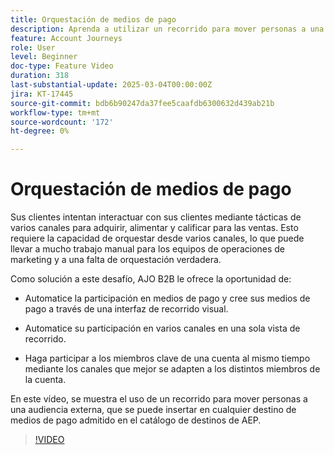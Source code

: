```yaml
---
title: Orquestación de medios de pago
description: Aprenda a utilizar un recorrido para mover personas a una audiencia externa, que luego puede insertar en cualquier destino de medios de pago admitido en el catálogo de destinos de AEP.
feature: Account Journeys
role: User
level: Beginner
doc-type: Feature Video
duration: 318
last-substantial-update: 2025-03-04T00:00:00Z
jira: KT-17445
source-git-commit: bdb6b90247da37fee5caafdb6300632d439ab21b
workflow-type: tm+mt
source-wordcount: '172'
ht-degree: 0%

---
```



# Orquestación de medios de pago

Sus clientes intentan interactuar con sus clientes mediante tácticas de varios canales para adquirir, alimentar y calificar para las ventas. Esto requiere la capacidad de orquestar desde varios canales, lo que puede llevar a mucho trabajo manual para los equipos de operaciones de marketing y a una falta de orquestación verdadera.

Como solución a este desafío, AJO B2B le ofrece la oportunidad de:

* Automatice la participación en medios de pago y cree sus medios de pago a través de una interfaz de recorrido visual.

* Automatice su participación en varios canales en una sola vista de recorrido.

* Haga participar a los miembros clave de una cuenta al mismo tiempo mediante los canales que mejor se adapten a los distintos miembros de la cuenta.

En este vídeo, se muestra el uso de un recorrido para mover personas a una audiencia externa, que se puede insertar en cualquier destino de medios de pago admitido en el catálogo de destinos de AEP.

>[!VIDEO](https://video.tv.adobe.com/v/3448675/?learn=on&enablevpops&captions=spa)
